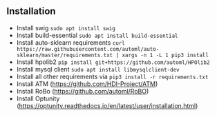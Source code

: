 ## Installation
- Install swig `sudo apt install swig`
- Install build-essential `sudo apt install build-essential`
- Install auto-sklearn requirements `curl https://raw.githubusercontent.com/automl/auto-sklearn/master/requirements.txt | xargs -n 1 -L 1 pip3 install`
- Install hpolib2 `pip install git+https://github.com/automl/HPOlib2`
- Install mysql client `sudo apt install libmysqlclient-dev`
- Install all other requirements via `pip3 install -r requirements.txt`
- Install ATM (https://github.com/HDI-Project/ATM)
- Install RoBo (https://github.com/automl/RoBO)
- Install Optunity (https://optunity.readthedocs.io/en/latest/user/installation.html)